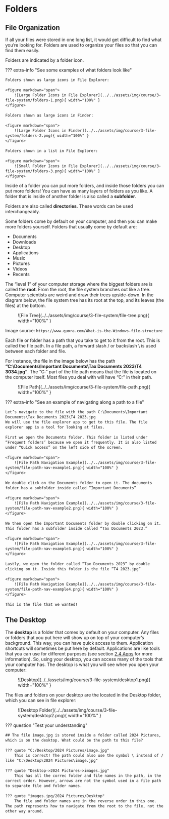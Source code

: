 # Folders

## File Organization

If all your files were stored in one long list, it would get difficult to find what you’re looking for. Folders are used to organize your files so that you can find them easily.

Folders are indicated by a folder icon.

??? extra-info "See some examples of what folders look like"

    Folders shown as large icons in File Explorer:

    <figure markdown="span">
        ![Large Folder Icons in File Explorer](../../assets/img/course/3-file-system/folders-1.png){ width="100%" }
    </figure>

    Folders shown as large icons in Finder:

    <figure markdown="span">
        ![Large Folder Icons in Finder](../../assets/img/course/3-file-system/folders-2.png){ width="100%" }
    </figure>

    Folders shown in a list in File Explorer:

    <figure markdown="span">
        ![Small Folder Icons in File Explorer](../../assets/img/course/3-file-system/folders-3.png){ width="100%" }
    </figure>

Inside of a folder you can put more folders, and inside those folders you can put more folders! You can have as many layers of folders as you like. A folder that is inside of another folder is also called a **subfolder**.

Folders are also called **directories**. These words can be used interchangeably.

Some folders come by default on your computer, and then you can make more folders yourself. Folders that usually come by default are:

- Documents
- Downloads
- Desktop
- Applications
- Music
- Pictures
- Videos
- Recents

The “level 1” of your computer storage where the biggest folders are is called the **root**. From the root, the file system branches out like a tree. Computer scientists are weird and draw their trees upside-down. In the diagram below, the file system tree has its root at the top, and its leaves (the files) at the bottom.

<figure markdown="span">
    ![File Tree](../../assets/img/course/3-file-system/file-tree.png){ width="100%" }
</figure>

Image source: `https://www.quora.com/What-is-the-Windows-file-structure`

Each file or folder has a path that you take to get to it from the root. This is called the file path. In a file path, a forward slash / or backslash \ is used between each folder and file.

For instance, the file in the image below has the path **“C:\Documents\Important Documents\Tax Documents 2023\T4 3034.jpg”**. The “C:” part of the file path means that the file is located on the computer itself. Most files you deal with will have “C:” in their path.

<figure markdown="span">
    ![File Path](../../assets/img/course/3-file-system/file-path.png){ width="100%" }
</figure>

??? extra-info "See an example of navigating along a path to a file"

    Let’s navigate to the file with the path C:\Documents\Important Documents\Tax Documents 2023\T4 2023.jpg
    We will use the file explorer app to get to this file. The file explorer app is a tool for looking at files.

    First we open the Documents folder. This folder is listed under “Frequent folders’ because we open it frequently. It is also listed under “Quick access” on the left side of the screen.

    <figure markdown="span">
        ![File Path Navigation Example](../../assets/img/course/3-file-system/file-path-nav-example1.png){ width="100%" }
    </figure>

    We double click on the Documents folder to open it. The documents folder has a subfolder inside called “Important Documents”

    <figure markdown="span">
        ![File Path Navigation Example](../../assets/img/course/3-file-system/file-path-nav-example2.png){ width="100%" }
    </figure>

    We then open the Important Documents folder by double clicking on it. This folder has a subfolder inside called “Tax Documents 2023.”

    <figure markdown="span">
        ![File Path Navigation Example](../../assets/img/course/3-file-system/file-path-nav-example3.png){ width="100%" }
    </figure>

    Lastly, we open the folder called “Tax Documents 2023” by double clicking on it. Inside this folder is the file “T4 2023.jpg”

    <figure markdown="span">
        ![File Path Navigation Example](../../assets/img/course/3-file-system/file-path-nav-example4.png){ width="100%" }
    </figure>

    This is the file that we wanted!

## The Desktop

The **desktop** is a folder that comes by default on your computer. Any files or folders that you put here will show up on top of your computer’s background. This way, you can have quick access to them. Application shortcuts will sometimes be put here by default. Applications are like tools that you can use for different purposes (see section [2.4 Apps](/course/2-appss-and-internet/2.4-apps.html) for more information). So, using your desktop, you can access many of the tools that your computer has.
The desktop is what you will see when you open your computer:

<figure markdown="span">
    ![Desktop](../../assets/img/course/3-file-system/desktop1.png){ width="100%" }
</figure>

The files and folders on your desktop are the located in the Desktop folder, which you can see in file explorer:

<figure markdown="span">
    ![Desktop Folder](../../assets/img/course/3-file-system/desktop2.png){ width="100%" }
</figure>

??? question "Test your understanding"

    ## The file image.jpg is stored inside a folder called 2024 Pictures, which is on the desktop. What could be the path to this file?

    ??? quote "C:/Desktop/2024 Pictures/image.jpg"
        This is correct! The path could also use the symbol \ instead of / like "C:\Desktop\2024 Pictures\image.jpg"

    ??? quote "Desktop->2024 Pictures->images.jpg"
        This has all the correc folder and file names in the path, in the correct order. However, arrows are not the symbol used in a file path to separate file and folder names.

    ??? quote "images.jpg/2024 Pictures/Desktop"
        The file and folder names are in the reverse order in this one. The path represents how to navigate from the root to the file, not the other way around.

